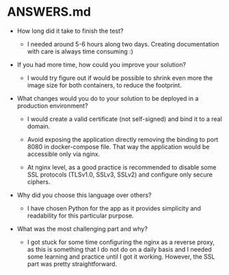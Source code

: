 # ANSWERS.md

- How long did it take to finish the test?

  - I needed around 5-6 hours along two days. Creating documentation with care is always time consuming :)

- If you had more time, how could you improve your solution?

  - I would try figure out if would be possible to shrink even more the image size for both containers, to reduce the footprint.

- What changes would you do to your solution to be deployed in a production environment?

  - I would create a valid certificate (not self-signed) and bind it to a real domain.

  - Avoid exposing the application directly removing the binding to port 8080 in docker-compose file. That way the application would be accessible only via nginx.

  - At nginx level, as a good practice is recommended to disable some SSL protocols (TLSv1.0, SSLv3, SSLv2) and configure only secure ciphers.

- Why did you choose this language over others?

  - I have chosen Python for the app as it provides simplicity and readability for this particular purpose.

- What was the most challenging part and why?

  - I got stuck for some time configuring the nginx as a reverse proxy, as this is something that I do not do on a daily basis and I needed some learning and practice until I got it working. However, the SSL part was pretty straightforward.
